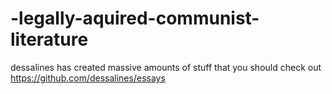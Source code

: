 # -legally-aquired-communist-literature

dessalines has created massive amounts of stuff that you should check out
https://github.com/dessalines/essays
